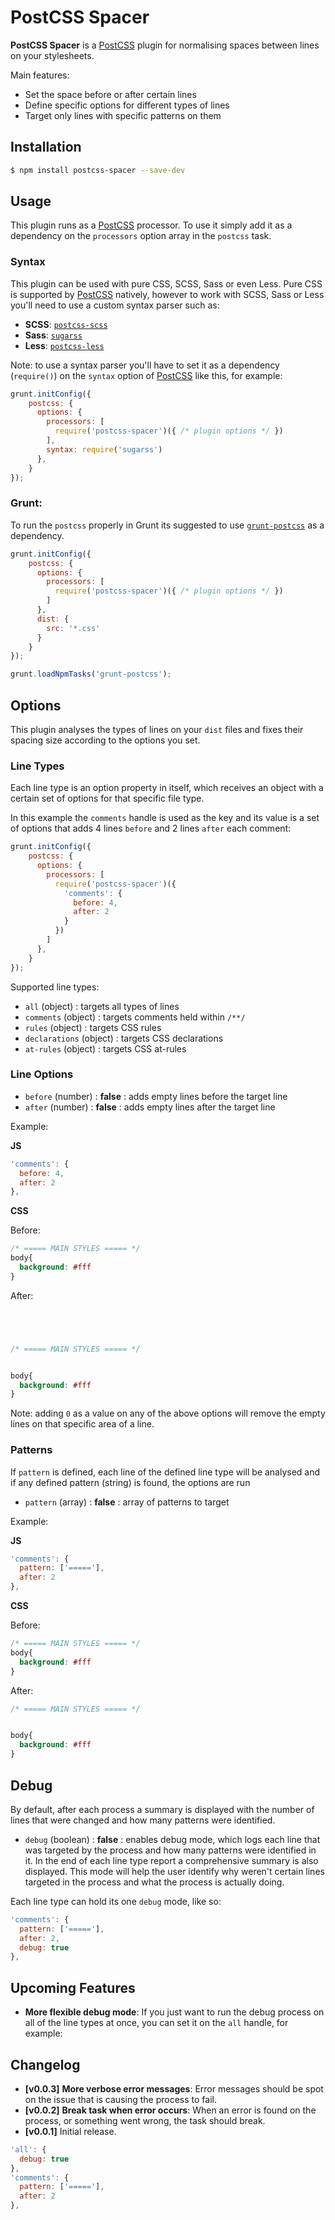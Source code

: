# PostCSS Spacer

__PostCSS Spacer__ is a [PostCSS] plugin for normalising spaces between lines on your stylesheets.

Main features:
- Set the space before or after certain lines
- Define specific options for different types of lines
- Target only lines with specific patterns on them

## Installation

```bash
$ npm install postcss-spacer --save-dev
```

## Usage

This plugin runs as a [PostCSS] processor. To use it simply add it as a dependency on the `processors` option array in the `postcss` task.

### Syntax

This plugin can be used with pure CSS, SCSS, Sass or even Less. Pure CSS is supported by [PostCSS] natively, however to work with SCSS, Sass or Less you'll need to use a custom syntax parser such as:

- __SCSS__: [`postcss-scss`]
- __Sass__: [`sugarss`]
- __Less__: [`postcss-less`]

Note: to use a syntax parser you'll have to set it as a dependency (`require()`) on the `syntax` option of [PostCSS] like this, for example:

```js
grunt.initConfig({
    postcss: {
      options: {
        processors: [
          require('postcss-spacer')({ /* plugin options */ })
        ],
        syntax: require('sugarss')
      },
    }
});
```

### Grunt:

To run the `postcss` properly in Grunt its suggested to use [`grunt-postcss`] as a dependency.

```js
grunt.initConfig({
    postcss: {
      options: {
        processors: [
          require('postcss-spacer')({ /* plugin options */ })
        ]
      },
      dist: {
        src: '*.css'
      }
    }
});

grunt.loadNpmTasks('grunt-postcss');
```

## Options

This plugin analyses the types of lines on your `dist` files and fixes their spacing size according to the options you set.

### Line Types

Each line type is an option property in itself, which receives an object with a certain set of options for that specific file type.

In this example the `comments` handle is used as the key and its value is a set of options that adds 4 lines `before` and 2 lines `after` each comment:

```js
grunt.initConfig({
    postcss: {
      options: {
        processors: [
          require('postcss-spacer')({
            'comments': {
              before: 4,
              after: 2
            }
          })
        ]
      },
    }
});
```

Supported line types:

- `all` (object) : targets all types of lines
- `comments` (object) : targets comments held within `/**/`
- `rules` (object) : targets CSS rules
- `declarations` (object) : targets CSS declarations
- `at-rules` (object) : targets CSS at-rules

### Line Options

- `before` (number) : **false** : adds empty lines before the target line
- `after` (number) : **false** : adds empty lines after the target line

Example: 

__JS__
```js
'comments': {
  before: 4,
  after: 2
},
```

__CSS__

Before:
```css
/* ===== MAIN STYLES ===== */
body{
  background: #fff
}
```

After:
```css




/* ===== MAIN STYLES ===== */


body{
  background: #fff
}
```

Note: adding `0` as a value on any of the above options will remove the empty lines on that specific area of a line.

### Patterns

If `pattern` is defined, each line of the defined line type will be analysed and if any defined pattern (string) is found, the options are run

- `pattern` (array) : **false** : array of patterns to target

Example:

__JS__
```js
'comments': {
  pattern: ['====='],
  after: 2
},
```

__CSS__

Before:
```css
/* ===== MAIN STYLES ===== */
body{
  background: #fff
}
```

After:
```css
/* ===== MAIN STYLES ===== */


body{
  background: #fff
}
```

## Debug

By default, after each process a summary is displayed with the number of lines that were changed and how many patterns were identified.

- `debug` (boolean) : **false** : enables debug mode, which logs each line that was targeted by the process and how many patterns were identified in it. In the end of each line type report a comprehensive summary is also displayed. This mode will help the user identify why weren't certain lines targeted in the process and what the process is actually doing.

Each line type can hold its one `debug` mode, like so:

```js
'comments': {
  pattern: ['====='],
  after: 2,
  debug: true
},
```

## Upcoming Features

- **More flexible debug mode**: If you just want to run the debug process on all of the line types at once, you can set it on the `all` handle, for example:

## Changelog

- **[v0.0.3]** **More verbose error messages**: Error messages should be spot on the issue that is causing the process to fail.
- **[v0.0.2]** **Break task when error occurs**: When an error is found on the process, or something went wrong, the task should break.
- **[v0.0.1]** Initial release.

```js
'all': {
  debug: true
},
'comments': {
  pattern: ['====='],
  after: 2
},
```

[PostCSS]: https://github.com/postcss/postcss
[`postcss-sorting`]: https://github.com/hudochenkov/postcss-sorting
[`postcss-scss`]: https://github.com/postcss/postcss-scss
[`postcss-less`]: https://github.com/shellscape/postcss-less
[`grunt-postcss`]: https://github.com/nDmitry/grunt-postcss
[`sugarss`]: https://github.com/postcss/sugarss